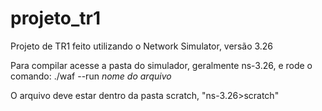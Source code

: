 # projeto_tr1
Projeto de TR1 feito utilizando o Network Simulator, versão 3.26

Para compilar acesse a pasta do simulador, geralmente ns-3.26, e rode o comando: ./waf --run *nome do arquivo*

O arquivo deve estar dentro da pasta scratch, "ns-3.26>scratch"

